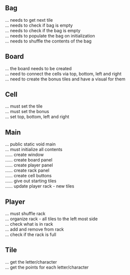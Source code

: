 ## **Bag**
... needs to get next tile
<br>... needs to check if bag is empty
<br>... needs to check if the bag is empty
<br>... needs to populate the bag on initialization
<br>... needs to shuffle the contents of the bag
## **Board**
... the board needs to be created
<br>... need to connect the cells via top, bottom, left and right
<br>... need to create the bonus tiles and have a visual for them
## **Cell**
... must set the tile
<br>... must set the bonus
<br>... set top, bottom, left and right
## **Main**
... public static void main
<br>... must initialize all contents 
<br>...... create window
<br>...... create board panel
<br>...... create player panel
<br>...... create rack panel
<br>...... create cell buttons
<br>...... give out starting tiles
<br>...... update player rack - new tiles
## **Player**
... must shuffle rack 
<br>... organize rack - all tiles to the left most side
<br>... check what is in rack
<br>... add and remove from rack
<br>... check if the rack is full
## **Tile**
... get the letter/character
<br>... get the points for each letter/character